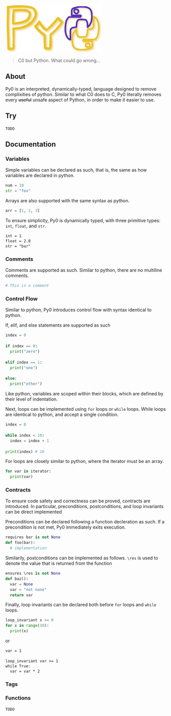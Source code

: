 <img src="https://github.com/vincent-qc/py0/blob/main/assets/banner.png" alt="Alt Text" width="300" height="150">

>C0 but Python. What could go wrong...

## About
Py0 is an interpreted, dynamically-typed, language designed to remove complixities of python. Similar to what C0 does to C, Py0 literally removes every ~~useful~~ unsafe aspect of Python, in order to make it easier to use.

## Try
`TODO`

## Documentation
### Variables

Simple variables can be declared as such, that is, the same as how variables are declared in python.
```py
num = 10
str = "foo"
```

Arrays are also supported with the same syntax as python.
```py
arr = [1, 2, 3]
```

To ensure simplicity, Py0 is dynamically typed, with three primitive types: `int`, `float`, and `str`.
```
int = 1
float = 2.0
str = "bar"
```

### Comments
Comments are supported as such. Similar to python, there are no multiline comments.
```py
# This is a comment
```

### Control Flow

Similar to python, Py0 introduces control flow with syntax identical to python.

If, elif, and else statements are supported as such
```py
index = 0

if index == 0:
  print("zero")

elif index == 1:
  print("one")

else:
  print("other")
```
Like python, variables are scoped within their blocks, which are defined by their level of indentation.

Next, loops can be implemented using `for` loops or `while` loops. While loops are identical to python, and accept a single condition.
```py
index = 0

while index < 10:
  index = index + 1

print(index) # 10
```

For loops are closely similar to python, where the iterator must be an array.
```py
for var in iterator:
  print(var)
```

### Contracts
To ensure code safety and correctness can be proved, contracts are introduced. In particular, preconditions, postconditions, and loop invariants can be direct implemented

Preconditions can be declared following a function decleration as such. If a precondition is not met, Py0 immediately exits execution.
```py
requires bar is not None
def foo(bar):
  # implementation
```

Similarily, postconditions can be implemented as follows. `\res` is used to denote the value that is returned from the function
```py
ensures \res is not None
def baz():
  var = None
  var = "not none"
  return var
```

Finally, loop invariants can be declared both before `for` loops and `while` loops.
```py
loop_invariant x >= 0
for x in range(10):
  print(x)
```
or
```
var = 1

loop_invariant var >= 1
while True:
  var = var * 2
```


### Tags


### Functions
`TODO`
